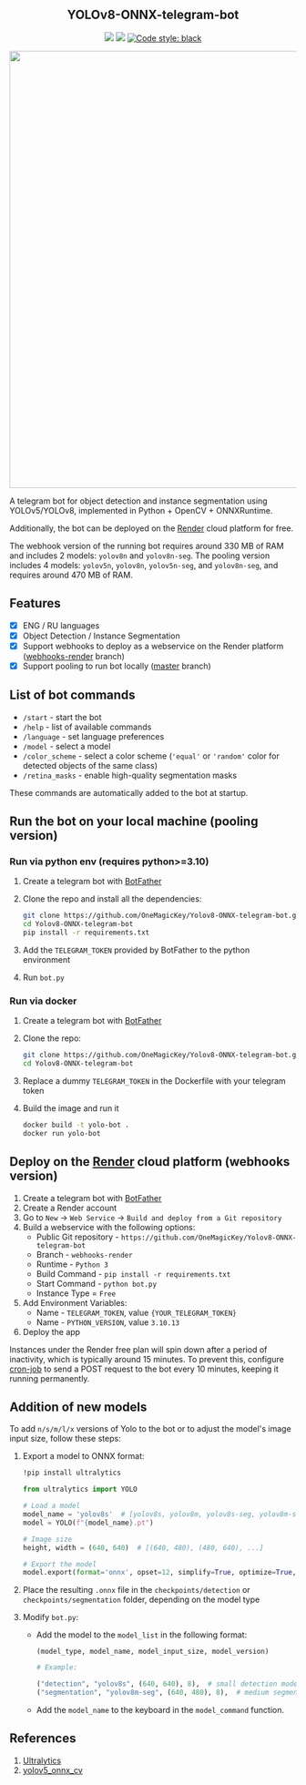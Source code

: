 <h2 align="center">YOLOv8-ONNX-telegram-bot</h2>

<p align="center">
<img src="https://img.shields.io/github/languages/top/OneMagicKey/Yolov8-ONNX-telegram-bot">
<img src ="https://img.shields.io/github/repo-size/OneMagicKey/Yolov8-ONNX-telegram-bot">
<a href="https://github.com/psf/black"><img alt="Code style: black" src="https://img.shields.io/badge/code%20style-black-000000.svg"></a>
</p>

<img width="768" src="images/example.png">

A telegram bot for object detection and instance segmentation using YOLOv5/YOLOv8,
implemented in Python + OpenCV + ONNXRuntime.

Additionally, the bot can be deployed on the [Render](https://render.com) cloud platform
for free.

The webhook version of the running bot requires around 330 MB of RAM and includes 2
models: `yolov8n` and `yolov8n-seg`.  The pooling version includes 4 models: `yolov5n`,
`yolov8n`, `yolov5n-seg`, and `yolov8n-seg`, and requires around 470 MB of RAM.

## Features

- [x] ENG / RU languages
- [x] Object Detection / Instance Segmentation
- [x] Support webhooks to deploy as a webservice on the Render platform ([webhooks-render](https://github.com/OneMagicKey/Yolov8-ONNX-telegram-bot/blob/webhooks-render/) branch)
- [x] Support pooling to run bot locally ([master](https://github.com/OneMagicKey/Yolov8-ONNX-telegram-bot/blob/master/) branch)

## List of bot commands

* `/start` - start the bot
* `/help` - list of available commands
* `/language` - set language preferences
* `/model` - select a model
* `/color_scheme` - select a color scheme (`'equal'` or `'random'` color for detected objects of the same class)
* `/retina_masks` - enable high-quality segmentation masks

These commands are automatically added to the bot at startup.

## Run the bot on your local machine (pooling version)
### Run via python env (requires python>=3.10)

1) Create a telegram bot with [BotFather](https://telegram.me/BotFather)
2) Clone the repo and install all the dependencies:

   ```bash
   git clone https://github.com/OneMagicKey/Yolov8-ONNX-telegram-bot.git
   cd Yolov8-ONNX-telegram-bot
   pip install -r requirements.txt
   ```

3) Add the `TELEGRAM_TOKEN` provided by BotFather to the python environment
4) Run `bot.py`

### Run via docker
1) Create a telegram bot with [BotFather](https://telegram.me/BotFather)
2) Clone the repo:

   ```bash
   git clone https://github.com/OneMagicKey/Yolov8-ONNX-telegram-bot.git
   cd Yolov8-ONNX-telegram-bot
   ```

3) Replace a dummy `TELEGRAM_TOKEN` in the Dockerfile with your telegram token
4) Build the image and run it
   ```bash
   docker build -t yolo-bot .
   docker run yolo-bot
   ```

## Deploy on the [Render](https://render.com) cloud platform (webhooks version)

1) Create a telegram bot with [BotFather](https://telegram.me/BotFather)
2) Create a Render account
3) Go to `New` -> `Web Service` -> `Build and deploy from a Git repository`
4) Build a webservice with the following options:
   * Public Git repository - `https://github.com/OneMagicKey/Yolov8-ONNX-telegram-bot`
   * Branch - `webhooks-render`
   * Runtime - `Python 3`
   * Build Command - `pip install -r requirements.txt`
   * Start Command - `python bot.py`
   * Instance Type = `Free`
5) Add Environment Variables:
   * Name - `TELEGRAM_TOKEN`, value `{YOUR_TELEGRAM_TOKEN}`
   * Name - `PYTHON_VERSION`, value `3.10.13`
6) Deploy the app

Instances under the Render free plan will spin down after a period of inactivity,
which is typically around 15 minutes. To prevent this, configure [cron-job](https://cron-job.org/)
to send a POST request to the bot every 10 minutes, keeping it running permanently.

## Addition of new models

To add `n/s/m/l/x` versions of Yolo to the bot or to adjust the model's image input size,
follow these steps:

1) Export a model to ONNX format:

   ```bash
   !pip install ultralytics
   ```

   ```python
   from ultralytics import YOLO

   # Load a model
   model_name = 'yolov8s'  # [yolov8s, yolov8m, yolov8s-seg, yolov8m-seg, ...]
   model = YOLO(f"{model_name}.pt")

   # Image size
   height, width = (640, 640)  # [(640, 480), (480, 640), ...]

   # Export the model
   model.export(format='onnx', opset=12, simplify=True, optimize=True, imgsz=(height, width))
   ```

2) Place the resulting `.onnx` file in the `checkpoints/detection` or `checkpoints/segmentation`
   folder, depending on the model type
3) Modify `bot.py`:
   * Add the model to the `model_list` in the following format:

      `(model_type, model_name, model_input_size, model_version)`

      ```python
      # Example:

      ("detection", "yolov8s", (640, 640), 8),  # small detection model
      ("segmentation", "yolov8m-seg", (640, 480), 8),  # medium segmentation model with rectangular input size
      ```

   * Add the `model_name` to the keyboard in the `model_command` function.

## References

1) [Ultralytics](https://github.com/ultralytics/ultralytics)
2) [yolov5_onnx_cv](https://github.com/brucefay1115/yolov5_onnx_cv)
